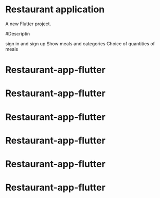 # Restaurant application

A new Flutter project.

#Descriptin

sign in and sign up
Show meals and categories
Choice of quantities of meals
# Restaurant-app-flutter
# Restaurant-app-flutter
# Restaurant-app-flutter
# Restaurant-app-flutter
# Restaurant-app-flutter
# Restaurant-app-flutter
